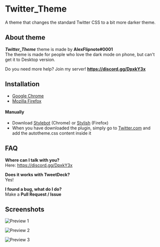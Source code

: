 # Twitter_Theme
A theme that changes the standard Twitter CSS to a bit more darker theme.

## About theme
***Twitter_Theme*** theme is made by **AlexFlipnote#0001**<br>
The theme is made for people who love the dark mode on phone, but can't get it to Desktop version.

Do you need more help? Join my server! **https://discord.gg/DpxkY3x**

## Installation
- [Google Chrome](https://chrome.google.com/webstore/detail/injmeaanoclbgjlimleabiglmamabome)
- [Mozilla Firefox](https://addons.mozilla.org/addon/alexflipnote-twitter_theme/)

#### Manually
- Download [Stylebot](https://chrome.google.com/webstore/detail/oiaejidbmkiecgbjeifoejpgmdaleoha) (Chrome) or [Stylish](https://addons.mozilla.org/addon/stylish/) (Firefox)
- When you have downloaded the plugin, simply go to [Twitter.com](https://twitter.com) and add the autotheme.css content inside it

## FAQ
**Where can I talk with you?**<br>Here: https://discord.gg/DpxkY3x

**Does it works with TweetDeck?**<br>Yes!

**I found a bug, what do I do?**<br>Make a **Pull Request / Issue**

## Screenshots
![Preview 1](https://i.alexflipnote.dev/864288.png)

![Preview 2](https://i.alexflipnote.dev/04bb4f.png)

![Preview 3](https://i.alexflipnote.dev/97c8fa.png)
